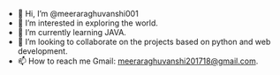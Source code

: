 - 👋 Hi, I’m @meeraraghuvanshi001
- 👀 I’m interested in exploring the world.
- 🌱 I’m currently learning JAVA.
- 💞️ I’m looking to collaborate on the projects based on python and web development.
- 📫 How to reach me  Gmail: meeraraghuvanshi201718@gmail.com.

<!---
meeraraghuvanshi001/meeraraghuvanshi001 is a ✨ special ✨ repository because its `README.md` (this file) appears on your GitHub profile.
You can click the Preview link to take a look at your changes.
--->
